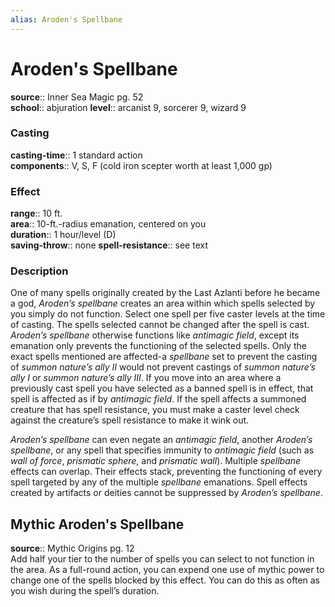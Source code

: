 ```yaml
---
alias: Aroden's Spellbane
---
```


# Aroden's Spellbane 

**source**:: Inner Sea Magic pg. 52  
**school**:: abjuration
**level**:: arcanist 9, sorcerer 9, wizard 9

### Casting 

**casting-time**:: 1 standard action  
**components**:: V, S, F (cold iron scepter worth at least 1,000 gp)

### Effect 

**range**:: 10 ft.  
**area**:: 10-ft.-radius emanation, centered on you  
**duration**:: 1 hour/level (D)  
**saving-throw**:: none
**spell-resistance**:: see text

### Description 

One of many spells originally created by the Last Azlanti before he became a god, *Aroden’s spellbane* creates an area within which spells selected by you simply do not function. Select one spell per five caster levels at the time of casting. The spells selected cannot be changed after the spell is cast. *Aroden’s spellbane* otherwise functions like *antimagic field*, except its emanation only prevents the functioning of the selected spells. Only the exact spells mentioned are affected-a *spellbane* set to prevent the casting of *summon nature’s ally II* would not prevent castings of *summon nature’s ally I* or *summon nature’s ally III*. If you move into an area where a previously cast spell you have selected as a banned spell is in effect, that spell is affected as if by *antimagic field*. If the spell affects a summoned creature that has spell resistance, you must make a caster level check against the creature’s spell resistance to make it wink out.  
  
*Aroden’s spellbane* can even negate an *antimagic field*, another *Aroden’s spellbane*, or any spell that specifies immunity to *antimagic field* (such as *wall of force*, *prismatic sphere*, and *prismatic wall*). Multiple *spellbane* effects can overlap. Their effects stack, preventing the functioning of every spell targeted by any of the multiple *spellbane* emanations. Spell effects created by artifacts or deities cannot be suppressed by *Aroden’s spellbane*.

## Mythic Aroden's Spellbane 

**source**:: Mythic Origins pg. 12  
Add half your tier to the number of spells you can select to not function in the area. As a full-round action, you can expend one use of mythic power to change one of the spells blocked by this effect. You can do this as often as you wish during the spell’s duration.
